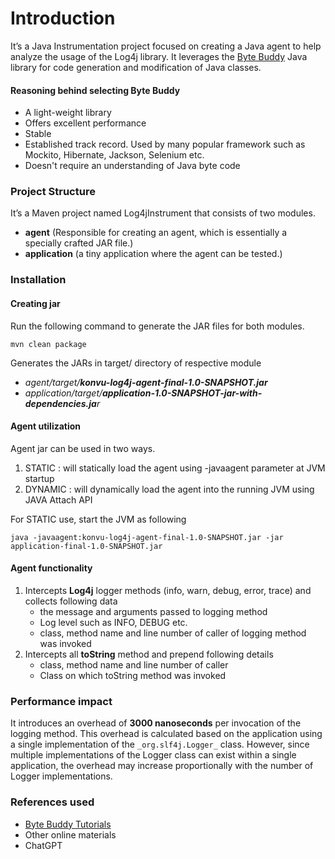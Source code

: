 # Introduction
It’s a Java Instrumentation project focused on creating a Java agent to help analyze the usage of the Log4j library.
It leverages the [Byte Buddy](https://bytebuddy.net/) Java library for code generation and modification of Java classes.

#### Reasoning behind selecting Byte Buddy 

- A light-weight library
- Offers excellent performance
- Stable
- Established track record. Used by many popular framework such as Mockito, Hibernate, Jackson, Selenium etc.
- Doesn't require an understanding of Java byte code


### Project Structure
It’s a Maven project named Log4jInstrument that consists of two modules.

- **agent** (Responsible for creating an agent, which is essentially a specially crafted JAR file.)
- **application** (a tiny application where the agent can be tested.)


### Installation

#### Creating jar
Run the following command to generate the JAR files for both modules.

`mvn clean package`

Generates the JARs in target/ directory of respective module

- _agent/target/**konvu-log4j-agent-final-1.0-SNAPSHOT.jar**_
- _application/target/**application-1.0-SNAPSHOT-jar-with-dependencies.ja**r_


#### Agent utilization
 
Agent jar can be used in two ways.

1. STATIC : will statically load the agent using -javaagent parameter at JVM startup
2. DYNAMIC : will dynamically load the agent into the running JVM using JAVA Attach API

For STATIC use, start the JVM as following

`java -javaagent:konvu-log4j-agent-final-1.0-SNAPSHOT.jar -jar application-final-1.0-SNAPSHOT.jar`

#### Agent functionality

1. Intercepts **Log4j** logger methods (info, warn, debug, error, trace) and collects following data
   - the message and arguments passed to logging method
   - Log level such as INFO, DEBUG etc.
   - class, method name and line number of caller of logging method was invoked
2. Intercepts all **toString** method and prepend following details
   - class, method name and line number of caller
   - Class on which toString method was invoked

### Performance impact

It introduces an overhead of **3000 nanoseconds** per invocation of the logging method. This overhead is calculated based on the application using a single implementation of the `_org.slf4j.Logger_` class. However, since multiple implementations of the Logger class can exist within a single application, the overhead may increase proportionally with the number of Logger implementations.

### References used

- [Byte Buddy Tutorials](https://bytebuddy.net/#/tutorial)
- Other online materials
- ChatGPT
